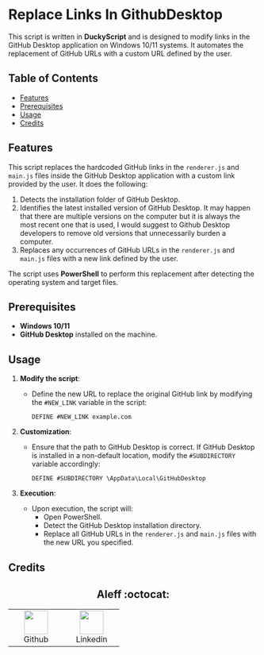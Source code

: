 # Replace Links In GithubDesktop

This script is written in **DuckyScript** and is designed to modify links in the GitHub Desktop application on Windows 10/11 systems. It automates the replacement of GitHub URLs with a custom URL defined by the user.

## Table of Contents

- [Features](#features)
- [Prerequisites](#prerequisites)
- [Usage](#usage)
- [Credits](#credits)

## Features

This script replaces the hardcoded GitHub links in the `renderer.js` and `main.js` files inside the GitHub Desktop application with a custom link provided by the user. It does the following:

1. Detects the installation folder of GitHub Desktop.
2. Identifies the latest installed version of GitHub Desktop. It may happen that there are multiple versions on the computer but it is always the most recent one that is used, I would suggest to Github Desktop developers to remove old versions that unnecessarily burden a computer.
3. Replaces any occurrences of GitHub URLs in the `renderer.js` and `main.js` files with a new link defined by the user.

The script uses **PowerShell** to perform this replacement after detecting the operating system and target files.

## Prerequisites

- **Windows 10/11**
- **GitHub Desktop** installed on the machine.

## Usage

1. **Modify the script**:
   - Define the new URL to replace the original GitHub link by modifying the `#NEW_LINK` variable in the script:
     ```duckyscript
     DEFINE #NEW_LINK example.com
     ```

2. **Customization**:
   - Ensure that the path to GitHub Desktop is correct. If GitHub Desktop is installed in a non-default location, modify the `#SUBDIRECTORY` variable accordingly:
     ```ducky
     DEFINE #SUBDIRECTORY \AppData\Local\GitHubDesktop
     ```

3. **Execution**:
   - Upon execution, the script will:
     - Open PowerShell.
     - Detect the GitHub Desktop installation directory.
     - Replace all GitHub URLs in the `renderer.js` and `main.js` files with the new URL you specified.

## Credits

<h2 align="center"> Aleff :octocat: </h2>
<div align=center>
<table>
  <tr>
    <td align="center" width="96">
      <a href="https://github.com/aleff-github">
        <img src=https://github.com/aleff-github/aleff-github/blob/main/img/github.png?raw=true width="48" height="48" />
      </a>
      <br>Github
    </td>
    <td align="center" width="96">
      <a href="https://www.linkedin.com/in/alessandro-greco-aka-aleff/">
        <img src=https://github.com/aleff-github/aleff-github/blob/main/img/linkedin.png?raw=true width="48" height="48" />
      </a>
      <br>Linkedin
    </td>
  </tr>
</table>
</div>
